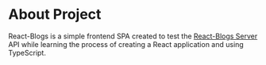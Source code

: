 # About Project

React-Blogs is a simple frontend SPA created to test the [React-Blogs Server](https://github.com/Kaimc2/React-Blogs-Server) API while learning the process of creating a React application and using TypeScript.

